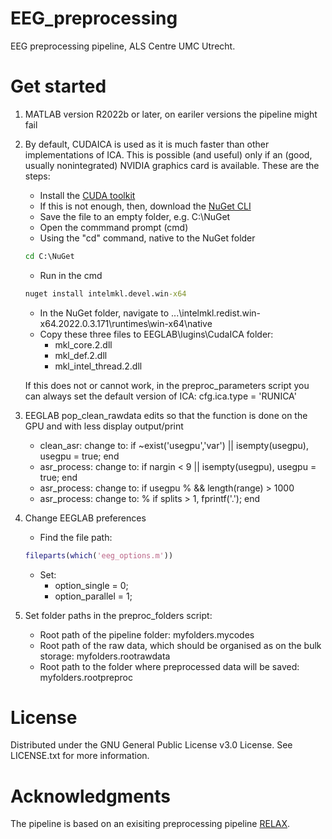 # EEG_preprocessing
EEG preprocessing pipeline, ALS Centre UMC Utrecht.

# Get started
1. MATLAB version R2022b or later, on eariler versions the pipeline might fail

2. By default, CUDAICA is used as it is much faster than other implementations of ICA. This is possible (and useful) only if an (good, usually nonintegrated) NVIDIA graphics card is available. These are the steps:
	- Install the [CUDA toolkit](https://developer.nvidia.com/cuda-downloads/)
	- If this is not enough, then, download the [NuGet CLI](https://docs.microsoft.com/en-us/nuget/consume-packages/install-use-packages-nuget-cli/)
	- Save the file to an empty folder, e.g. C:\NuGet
	- Open the commmand prompt (cmd)
	- Using the "cd" command, native to the NuGet folder
	```cmd
	cd C:\NuGet
	```
	- Run in the cmd
	```cmd
	nuget install intelmkl.devel.win-x64
	```
	- In the NuGet folder, navigate to ...\intelmkl.redist.win-x64.2022.0.3.171\runtimes\win-x64\native
	- Copy these three files to EEGLAB\lugins\CudaICA folder:
		- mkl_core.2.dll
		- mkl_def.2.dll
		- mkl_intel_thread.2.dll
	
	If this does not or cannot work, in the preproc_parameters script you can always set the default version of ICA: cfg.ica.type = 'RUNICA'

3. EEGLAB pop_clean_rawdata edits so that the function is done on the GPU and with less display output/print
	- clean_asr:   change to: if ~exist('usegpu','var') || isempty(usegpu), usegpu = true; end
	- asr_process: change to: if nargin < 9 || isempty(usegpu), usegpu = true; end 
	- asr_process: change to: if usegpu % && length(range) > 1000
	- asr_process: change to: % if splits > 1, fprintf('.'); end

4. Change EEGLAB preferences 
	- Find the file path:
	```MATLAB
	fileparts(which('eeg_options.m'))
	```
	- Set:
		- option_single   = 0;
		- option_parallel = 1;
	
5. Set folder paths in the preproc_folders script:
	- Root path of the pipeline folder: myfolders.mycodes
	- Root path of the raw data, which should be organised as on the bulk storage: myfolders.rootrawdata
	- Root path to the folder where preprocessed data will be saved: myfolders.rootpreproc

# License
Distributed under the GNU General Public License v3.0 License. See LICENSE.txt for more information.

# Acknowledgments
The pipeline is based on an exisiting preprocessing pipeline [RELAX](https://github.com/NeilwBailey/RELAX/).
